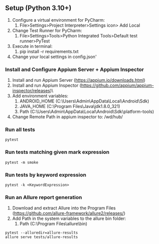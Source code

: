 ## Setup (Python 3.10+)

1. Configure a virtual environment for PyCharm: 
   1. File>Settings>Project Interpreter>Settings icon> Add Local 
2. Change Test Runner for PyCharm: 
   1. File>Settings>Tools>Python Integrated Tools>Default test runner>PyTest
3. Execute in terminal: 
   1. pip install -r requirements.txt
4. Change your local settings in config.json'

### Install and Configure Appium Server + Appium Inspector

1. Install and run Appium Server (https://appium.io/downloads.html)
2. Install and run Appium Inspector (https://github.com/appium/appium-inspector/releases)\
3. Add environment variables:
   1. ANDROID_HOME (C:\Users\Admin\AppData\Local\Android\Sdk)
   2. JAVA_HOME (C:\Program Files\Java\jdk1.8.0_321)
   3. Path (C:\Users\Admin\AppData\Local\Android\Sdk\platform-tools)
4. Change Remote Path in appium inspector to: /wd/hub/

### Run all tests

```
pytest
```

### Run tests matching given mark expression

```
pytest -m smoke
```


### Run tests by keyword expression
```
pytest -k <KeywordExpression>
```


### Run an Allure report generation
1. Download and extract Allure into the Program Files (https://github.com/allure-framework/allure2/releases/)
2. Add Path in the system variables to the allure bin folder:
   1. Path (C:\Program Files\allure\bin)


```
pytest --alluredir=allure-results
allure serve tests/allure-results
```

